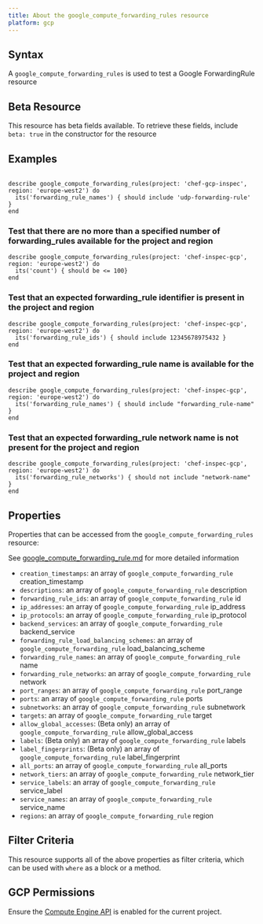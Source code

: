 ```yaml
---
title: About the google_compute_forwarding_rules resource
platform: gcp
---
```


## Syntax
A `google_compute_forwarding_rules` is used to test a Google ForwardingRule resource


## Beta Resource
This resource has beta fields available. To retrieve these fields, include `beta: true` in the constructor for the resource

## Examples
```

describe google_compute_forwarding_rules(project: 'chef-gcp-inspec', region: 'europe-west2') do
  its('forwarding_rule_names') { should include 'udp-forwarding-rule' }
end
```

### Test that there are no more than a specified number of forwarding_rules available for the project and region

    describe google_compute_forwarding_rules(project: 'chef-inspec-gcp', region: 'europe-west2') do
      its('count') { should be <= 100}
    end

### Test that an expected forwarding_rule identifier is present in the project and region

    describe google_compute_forwarding_rules(project: 'chef-inspec-gcp', region: 'europe-west2') do
      its('forwarding_rule_ids') { should include 12345678975432 }
    end


### Test that an expected forwarding_rule name is available for the project and region

    describe google_compute_forwarding_rules(project: 'chef-inspec-gcp', region: 'europe-west2') do
      its('forwarding_rule_names') { should include "forwarding_rule-name" }
    end

### Test that an expected forwarding_rule network name is not present for the project and region

    describe google_compute_forwarding_rules(project: 'chef-inspec-gcp', region: 'europe-west2') do
      its('forwarding_rule_networks') { should not include "network-name" }
    end

## Properties
Properties that can be accessed from the `google_compute_forwarding_rules` resource:

See [google_compute_forwarding_rule.md](google_compute_forwarding_rule.md) for more detailed information
  * `creation_timestamps`: an array of `google_compute_forwarding_rule` creation_timestamp
  * `descriptions`: an array of `google_compute_forwarding_rule` description
  * `forwarding_rule_ids`: an array of `google_compute_forwarding_rule` id
  * `ip_addresses`: an array of `google_compute_forwarding_rule` ip_address
  * `ip_protocols`: an array of `google_compute_forwarding_rule` ip_protocol
  * `backend_services`: an array of `google_compute_forwarding_rule` backend_service
  * `forwarding_rule_load_balancing_schemes`: an array of `google_compute_forwarding_rule` load_balancing_scheme
  * `forwarding_rule_names`: an array of `google_compute_forwarding_rule` name
  * `forwarding_rule_networks`: an array of `google_compute_forwarding_rule` network
  * `port_ranges`: an array of `google_compute_forwarding_rule` port_range
  * `ports`: an array of `google_compute_forwarding_rule` ports
  * `subnetworks`: an array of `google_compute_forwarding_rule` subnetwork
  * `targets`: an array of `google_compute_forwarding_rule` target
  * `allow_global_accesses`: (Beta only) an array of `google_compute_forwarding_rule` allow_global_access
  * `labels`: (Beta only) an array of `google_compute_forwarding_rule` labels
  * `label_fingerprints`: (Beta only) an array of `google_compute_forwarding_rule` label_fingerprint
  * `all_ports`: an array of `google_compute_forwarding_rule` all_ports
  * `network_tiers`: an array of `google_compute_forwarding_rule` network_tier
  * `service_labels`: an array of `google_compute_forwarding_rule` service_label
  * `service_names`: an array of `google_compute_forwarding_rule` service_name
  * `regions`: an array of `google_compute_forwarding_rule` region

## Filter Criteria
This resource supports all of the above properties as filter criteria, which can be used
with `where` as a block or a method.

## GCP Permissions

Ensure the [Compute Engine API](https://console.cloud.google.com/apis/library/compute.googleapis.com/) is enabled for the current project.
